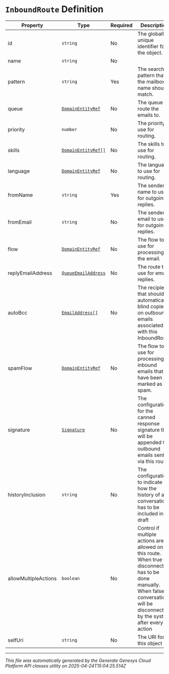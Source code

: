 # `InboundRoute` Definition

| Property | Type | Required | Description |
|----------|------|----------|-------------|
| id | `string` | No | The globally unique identifier for the object. |
| name | `string` | No |  |
| pattern | `string` | Yes | The search pattern that the mailbox name should match. |
| queue | [`DomainEntityRef`](domainentityref-definition.md) | No | The queue to route the emails to. |
| priority | `number` | No | The priority to use for routing. |
| skills | [`DomainEntityRef[]`](domainentityref-definition.md) | No | The skills to use for routing. |
| language | [`DomainEntityRef`](domainentityref-definition.md) | No | The language to use for routing. |
| fromName | `string` | Yes | The sender name to use for outgoing replies. |
| fromEmail | `string` | No | The sender email to use for outgoing replies. |
| flow | [`DomainEntityRef`](domainentityref-definition.md) | No | The flow to use for processing the email. |
| replyEmailAddress | [`QueueEmailAddress`](queueemailaddress-definition.md) | No | The route to use for email replies. |
| autoBcc | [`EmailAddress[]`](emailaddress-definition.md) | No | The recipients that should be automatically blind copied on outbound emails associated with this InboundRoute. |
| spamFlow | [`DomainEntityRef`](domainentityref-definition.md) | No | The flow to use for processing inbound emails that have been marked as spam. |
| signature | [`Signature`](signature-definition.md) | No | The configuration for the canned response signature that will be appended to outbound emails sent via this route |
| historyInclusion | `string` | No | The configuration to indicate how the history of a conversation has to be included in a draft |
| allowMultipleActions | `boolean` | No | Control if multiple actions are allowed on this route. When true the disconnect has to be done manually. When false a conversation will be disconnected by the system after every action |
| selfUri | `string` | No | The URI for this object |

---

*This file was automatically generated by the Generate Genesys Cloud Platform API classes utility on 2025-04-24T15:04:25.514Z*